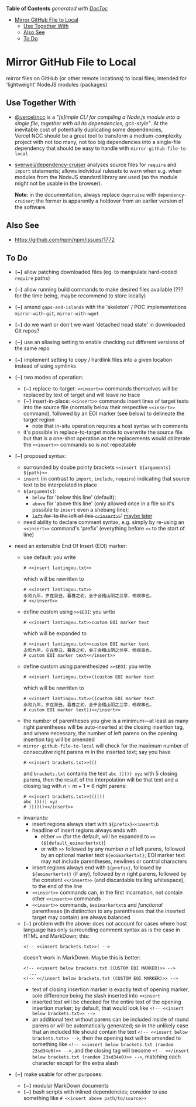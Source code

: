 <!-- START doctoc generated TOC please keep comment here to allow auto update -->
<!-- DON'T EDIT THIS SECTION, INSTEAD RE-RUN doctoc TO UPDATE -->
**Table of Contents**  *generated with [DocToc](https://github.com/thlorenz/doctoc)*

- [Mirror GitHub File to Local](#mirror-github-file-to-local)
  - [Use Together With](#use-together-with)
  - [Also See](#also-see)
  - [To Do](#to-do)

<!-- END doctoc generated TOC please keep comment here to allow auto update -->



# Mirror GitHub File to Local

mirror files on GitHub (or other remote locations) to local files; intended for 'lightweight' NodeJS
modules (packages)

## Use Together With

* [@vercel/ncc](https://github.com/vercel/ncc) is a *"[s]imple CLI for compiling a Node.js module into a
  single file, together with all its dependencies, gcc-style"*. At the inevitable cost of potentially
  duplicating some dependencies, Vercel&nbsp;NCC should be a great tool to transform a medium-complexity
  project with not too many, not too big dependencies into a single-file dependency that should be easy to
  handle with `mirror-github-file-to-local`

* [sverweij/dependency-cruiser](https://github.com/sverweij/dependency-cruiser) analyses source files for
  `require` and `import` statements; allows individual rulesets to warn when e.g. when modules from the
  NodeJS standard library are used (so the module might not be usable in the browser).

  **Note**: in the documentation, always replace `depcruise` with `dependency-cruiser`; the former is
  apparently a holdover from an earlier version of the software.

## Also See

* https://github.com/npm/npm/issues/1772


## To Do

* **`[—]`** allow patching downloaded files (eg. to manipulate hard-coded `require` paths)
* **`[—]`** allow running build commands to make desired files available (??? for the time being, maybe
  recommend to store locally)
* **`[—]`** amend `gaps-and-islands` with the 'skeleton' / POC implementations `mirror-with-git`,
  `mirror-with-wget`
* **`[—]`** do we want or don't we want 'detached head state' in downloaded Git repos?
* **`[—]`** use an aliasing setting to enable checking out different versions of the same repo
* **`[—]`** implement setting to copy / hardlink files into a given location instead of using symlinks
* **`[—]`** two modes of operation:
  * **`[—]`** replace-to-target: `<<insert>>` commands themselves will be replaced by text of target and
    will leave no trace
  * **`[—]`** insert-in-place: `<<insert>>` commands insert lines of target texts into the source file
    (normally below their respective `<<insert>>` command), followed by an EOI marker (see below) to
    delineate the target region
    * note that in-situ operation requires a host syntax with comments
  * it's possible in replace-to-target mode to overwrite the source file but that is a one-shot operation as
    the replacements would obliterate the `<<insert>>` commands so is not repeatable
* **`[—]`** proposed syntax:
  * surrounded by doube pointy brackets `<<insert ${arguments} ${path}>>`
  * `insert` (in contrast to `import`, `include`, `require`) indicating that source text to be interpolated
    in place
  * `${arguments}`:
    * `below` for 'below this line' (default);
    * `above` for 'above this line' (only allowed once in a file so it's possible to `insert` even a shebang
      line);
    * <del>`left` for 'to the left of this `<<insert>>`'</del> <ins>maybe later</ins>
  * need ability to declare comment syntax, e.g. simply by re-using an `<<insert>>` command's 'prefix'
    (everything before `<<` to the start of line)
* need an extensible End Of Insert (EOI) marker:
  * use default: you write
    ```
    # <<insert lantingxu.txt>>
    ```
    which will be rewritten to
    ```
    # <<insert lantingxu.txt>>
    永和九年，岁在癸丑，暮春之初，会于会稽山阴之兰亭，修禊事也。
    # <</insert>>
    ```
  * define custom using `>>$EOI`: you write
    ```
    # <<insert lantingxu.txt>>custom EOI marker text
    ```
    which will be expanded to
    ```
    # <<insert lantingxu.txt>>custom EOI marker text
    永和九年，岁在癸丑，暮春之初，会于会稽山阴之兰亭，修禊事也。
    # custom EOI marker text<</insert>>
    ```
  * define custom using parenthesized `>>$EOI`: you write
    ```
    # <<insert lantingxu.txt>>((custom EOI marker text
    ```
    which will be rewritten to
    ```
    # <<insert lantingxu.txt>>((custom EOI marker text
    永和九年，岁在癸丑，暮春之初，会于会稽山阴之兰亭，修禊事也。
    # custom EOI marker text))<</insert>>
    ```
  * the number of parentheses you give is a minimum—at least as many right parentheses will be
    auto-inserted at the closing insertion tag, and where necessary, the number of left parens on the
    opening insertion tag will be amended
  * `mirror-github-file-to-local` will check for the maximum number of consecutive right parens *m* in the
    inserted text; say you have
    ```
    # <<insert brackets.txt>>(((
    ```
    and `brackets.txt` contains the text `abc ))))) xyz` with 5 closing parens, then the result of the
    interpolation will be that text and a closing tag with *n*&nbsp;=&nbsp;*m*&nbsp;+&nbsp;1&nbsp;=&nbsp;6
    right parens:
    ```
    # <<insert brackets.txt>>((((((
    abc ))))) xyz
    # ))))))<</insert>>
    ```
  * invariants:
    * insert regions always start with `${prefix}<<insert\b`
    * headline of insert regions always ends with
      * either `>>` (for the default, will be expanded to `>>(${default_eoimarkertxt}`)
      * or with `>>` followed by any number *n* of left parens, followed by an optional marker text
        `${eoimarkertxt}`; EOI marker text may not include parentheses, newlines or control characters
    * insert regions always end with `${prefix}`, followed by `${eoimarkertxt}` (if any), followed by *n*
      right parens, followed by the constant `<</insert>>` (and discardable trailing whitespace), to the
      end of the line
    * `<<insert>>` commands can, in the first incarnation, not contain other `<<insert>>` commands
    * `<<insert>>` commands, `$eoimarkertxt`s and *functional* parentheses (in distinction to any
      parentheses that the inserted target may contain) are always balanced
  * **`[—]`** problem with the above: does not account for cases where host language has only surrounding
    comment syntax as is the case in HTML and MarkDown; this:
    ```
    <!-- <<insert brackets.txt>>( -->
    ```
    doesn't work in MarkDown. Maybe this is better:
    ```
    <!-- <<insert below brackets.txt (CUSTOM EOI MARKER)>> -->
      ...
    <!-- <</insert below brackets.txt (CUSTOM EOI MARKER)>> -->
    ```
    * text of closing insertion marker is exactly text of opening marker, sole difference being the slash
      inserted into `<<insert`
    * inserted text will be checked for the entire text of the opening insertion marker; by default, that
      would look like `<!-- <<insert below brackets.txt>> -->`
    * an additional text without parens can be included inside of round parens or will be automatically
      generated; so in the unlikely case that an included file should contain the text `<!-- <<insert below
      brackets.txt>> -->`, then the opening text will be amended to something like `<!-- <<insert below
      brackets.txt (random 23sd34e0)>> -->`, and the closing tag will become `<!-- <</insert below
      brackets.txt (random 23sd34e0)>> -->`, matching each character except for the extra slash

* **`[—]`** make usable for other purposes:
  * **`[—]`** modular MarkDown documents
  * **`[—]`** bash scripts with inlined dependencies; consider to use something like `# <<insert above
    path/to/source>>`





